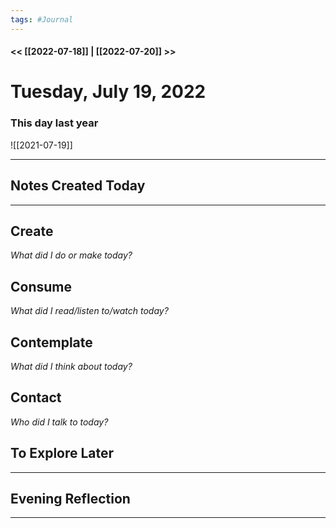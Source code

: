 ```yaml
---
tags: #Journal
---
```


#### << [[2022-07-18]] | [[2022-07-20]] >>

# Tuesday, July 19, 2022

### This day last year

![[2021-07-19]]


---

## Notes Created Today

---

## Create

*What did I do or make today?*

  

## Consume

*What did I read/listen to/watch today?*

  

## Contemplate

*What did I think about today?*

  

## Contact

*Who did I talk to today?*

  

## To Explore Later

---

## Evening Reflection

  
------


